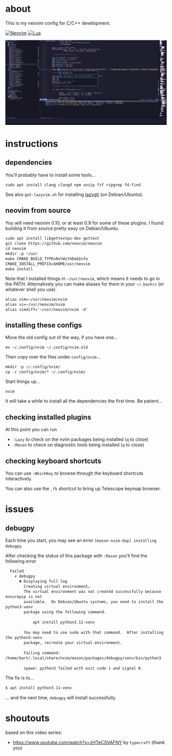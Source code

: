 # about

This is my neovim config for C/C++ development.

[![Neovim](https://img.shields.io/badge/NeoVim-%2357A143.svg?&style=for-the-badge&logo=neovim&logoColor=white)](https://neovim.io/)
[![Lua](https://img.shields.io/badge/Lua-blue.svg?style=for-the-badge&logo=lua)](http://www.lua.org)


![screencapture.png](screencapture.png)

# instructions

## dependencies

You'll probably have to install some tools...
```
sudo apt install clang clangd npm unzip fzf ripgrep fd-find
```

See also `get-lazyvim.sh` for installing [lazygit](https://github.com/jesseduffield/lazygit) (on Debian/Ubuntu).

## neovim from source

You will need neovim 0.10, or at least 0.9 for some of these plugins.
I found building it from source pretty easy on Debian/Ubuntu.

```
sudo apt install libgettextpo-dev gettext
git clone https://github.com/neovim/neovim
cd neovim
mkdir -p ~/usr
make CMAKE_BUILD_TYPE=RelWithDebInfo CMAKE_INSTALL_PREFIX=$HOME/usr/neovim
make install
```

Note that I installed things in `~/usr/neovim`, which means it needs to go in the PATH.
Alternatively you can make aliases for them in your `~/.bashrc` (or whatever shell you use).
```
alias vim=~/usr/neovim/nvim
alias vi=~/usr/neovim/nvim
alias vimdiff='~/usr/neovim/nvim -d'
```

## installing these configs

Move the old config out of the way, if you have one...
```
mv ~/.config/nvim ~/.config/nvim.old
```

Then copy over the files under `config/nvim`...

```
mkdir -p ~/.config/nvim/
cp -r config/nvim/* ~/.config/nvim/
```

Start things up...
```
nvim
```
It will take a while to install all the dependencies the first time.
Be patient...

## checking installed plugins

At this point you can run
* `:Lazy` to check on the nvim packages being installed (`q` to close)
* `:Mason` to check on diagnostic tools being installed (`q` to close)

## checking keyboard shortcuts

You can use `:WhichKey` to browse through the keyboard shortcuts interactively.

You can also use the `,fk` shortcut to bring up Telescope keymap browser.


# issues

## debugpy

Each time you start, you may see an error `[mason-nvim-dap] installing debugpy`.

After checking the status of this package with `:Mason` you'll find the following error
```
  Failed
    ✗ debugpy
      ▼ Displaying full log
        Creating virtual environment…
        The virtual environment was not created successfully because ensurepip is not
        available.  On Debian/Ubuntu systems, you need to install the python3-venv
        package using the following command.

            apt install python3.11-venv

        You may need to use sudo with that command.  After installing the python3-venv
        package, recreate your virtual environment.

        Failing command: /home/bart/.local/share/nvim/mason/packages/debugpy/venv/bin/python3

        spawn: python3 failed with exit code 1 and signal 0. 
```

The fix is to...

```sh
$ apt install python3.11-venv
```

... and the next time, `debugpy` will install successfully.


# shoutouts

based on this video series:
* https://www.youtube.com/watch?v=zHTeCSVAFNY by `typecraft` (thank you)
